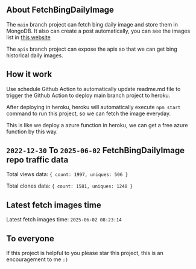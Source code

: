 ## About FetchBingDailyImage

The `main` branch project can fetch bing daily image and store them in MongoDB.
It also can create a post automatically, you can see the images list in [this website](https://oursalbum.netlify.app)

The `apis` branch project can expose the apis so that we can get bing historical daily images.

## How it work

Use schedule Github Action to automatically update readme.md file to trigger the Github Action to deploy main branch project to heroku.

After deploying in heroku, heroku will automatically execute `npm start` command to run this project, so we can fetch the image everyday.

This is like we deploy a azure function in heroku, we can get a free azure function by this way.

## `2022-12-30` To `2025-06-02` FetchBingDailyImage repo traffic data

Total views data: `{ count: 1997, uniques: 506 }`

Total clones data: `{ count: 1581, uniques: 1248 }`

## Latest fetch images time

Latest fetch images time: `2025-06-02 08:23:14`

## To everyone

If this project is helpful to you please star this project, this is an encouragement to me `:)`



